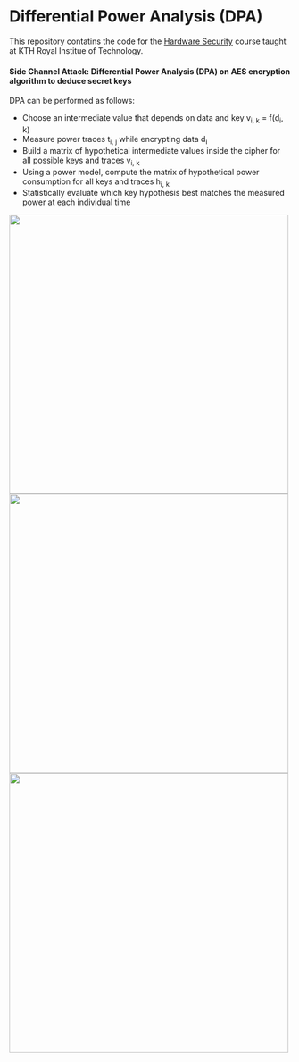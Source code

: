# Differential Power Analysis (DPA)

This repository contatins the code for the [Hardware Security](https://www.kth.se/student/kurser/kurs/IL1333?l=en) course taught at KTH Royal Institue of Technology.

#### Side Channel Attack: Differential Power Analysis (DPA) on AES encryption algorithm to deduce secret keys

DPA can be performed as follows:

* Choose an intermediate value that depends on data and key v<sub>i, k</sub> = f(d<sub>i</sub>, k)
* Measure power traces t<sub>i, j</sub> while encrypting data d<sub>i</sub>
* Build a matrix of hypothetical intermediate values inside the cipher for all possible keys and traces v<sub>i, k</sub>
* Using a power model, compute the matrix of hypothetical power consumption for all keys and traces h<sub>i, k</sub>
* Statistically evaluate which key hypothesis best matches the measured power at each individual time

<img src="https://upload.wikimedia.org/wikipedia/commons/thumb/a/ad/AES-AddRoundKey.svg/810px-AES-AddRoundKey.svg.png" width="500">

<img src="https://upload.wikimedia.org/wikipedia/commons/thumb/a/a4/AES-SubBytes.svg/810px-AES-SubBytes.svg.png" width="500">

<img src="https://github.com/GaPhil/kth-il1333/blob/master/traces.png" width="500">


